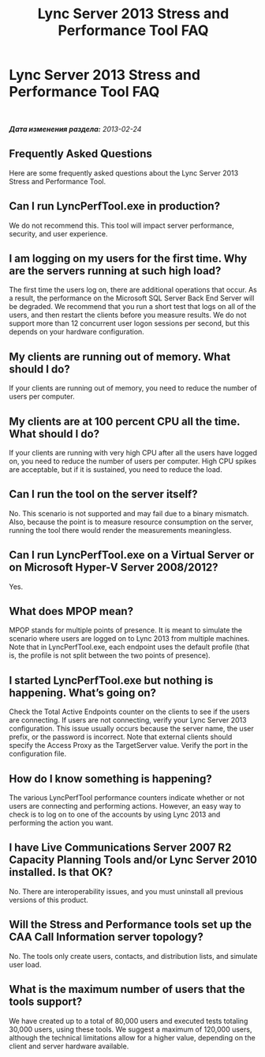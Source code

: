﻿---
title: Lync Server 2013 Stress and Performance Tool FAQ
TOCTitle: Lync Server 2013 Stress and Performance Tool FAQ
ms:assetid: a5aff705-320c-4916-8094-23046b2a1b18
ms:mtpsurl: https://technet.microsoft.com/ru-ru/library/JJ945600(v=OCS.15)
ms:contentKeyID: 52058574
ms.date: 06/25/2014
mtps_version: v=OCS.15
ms.translationtype: HT
---

# Lync Server 2013 Stress and Performance Tool FAQ

 

_**Дата изменения раздела:** 2013-02-24_

## Frequently Asked Questions

Here are some frequently asked questions about the Lync Server 2013 Stress and Performance Tool.

## Can I run LyncPerfTool.exe in production?

We do not recommend this. This tool will impact server performance, security, and user experience.

## I am logging on my users for the first time. Why are the servers running at such high load?

The first time the users log on, there are additional operations that occur. As a result, the performance on the Microsoft SQL Server Back End Server will be degraded. We recommend that you run a short test that logs on all of the users, and then restart the clients before you measure results. We do not support more than 12 concurrent user logon sessions per second, but this depends on your hardware configuration.

## My clients are running out of memory. What should I do?

If your clients are running out of memory, you need to reduce the number of users per computer.

## My clients are at 100 percent CPU all the time. What should I do?

If your clients are running with very high CPU after all the users have logged on, you need to reduce the number of users per computer. High CPU spikes are acceptable, but if it is sustained, you need to reduce the load.

## Can I run the tool on the server itself?

No. This scenario is not supported and may fail due to a binary mismatch. Also, because the point is to measure resource consumption on the server, running the tool there would render the measurements meaningless.

## Can I run LyncPerfTool.exe on a Virtual Server or on Microsoft Hyper-V Server 2008/2012?

Yes.

## What does MPOP mean?

MPOP stands for multiple points of presence. It is meant to simulate the scenario where users are logged on to Lync 2013 from multiple machines. Note that in LyncPerfTool.exe, each endpoint uses the default profile (that is, the profile is not split between the two points of presence).

## I started LyncPerfTool.exe but nothing is happening. What’s going on?

Check the Total Active Endpoints counter on the clients to see if the users are connecting. If users are not connecting, verify your Lync Server 2013 configuration. This issue usually occurs because the server name, the user prefix, or the password is incorrect. Note that external clients should specify the Access Proxy as the TargetServer value. Verify the port in the configuration file.

## How do I know something is happening?

The various LyncPerfTool performance counters indicate whether or not users are connecting and performing actions. However, an easy way to check is to log on to one of the accounts by using Lync 2013 and performing the action you want.

## I have Live Communications Server 2007 R2 Capacity Planning Tools and/or Lync Server 2010 installed. Is that OK?

No. There are interoperability issues, and you must uninstall all previous versions of this product.

## Will the Stress and Performance tools set up the CAA Call Information server topology?

No. The tools only create users, contacts, and distribution lists, and simulate user load.

## What is the maximum number of users that the tools support?

We have created up to a total of 80,000 users and executed tests totaling 30,000 users, using these tools. We suggest a maximum of 120,000 users, although the technical limitations allow for a higher value, depending on the client and server hardware available.

